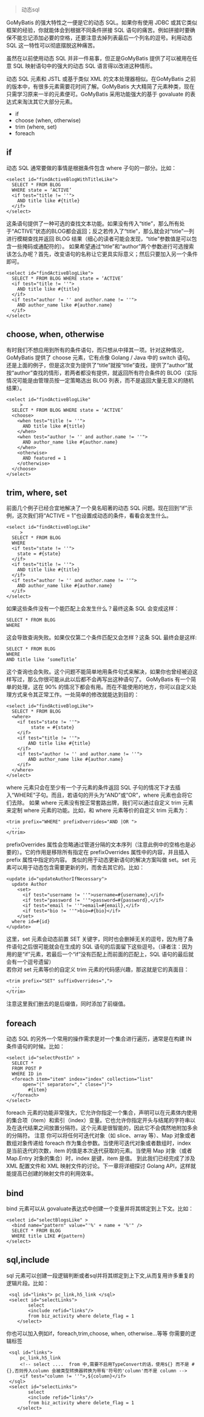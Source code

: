 > 动态sql

GoMyBatis 的强大特性之一便是它的动态 SQL。如果你有使用 JDBC 或其它类似框架的经验，你就能体会到根据不同条件拼接 SQL 语句的痛苦。例如拼接时要确保不能忘记添加必要的空格，还要注意去掉列表最后一个列名的逗号。利用动态 SQL 这一特性可以彻底摆脱这种痛苦。

     
虽然在以前使用动态 SQL 并非一件易事，但正是GoMyBatis 提供了可以被用在任意 SQL 映射语句中的强大的动态 SQL 语言得以改进这种情形。

     
动态 SQL 元素和 JSTL 或基于类似 XML 的文本处理器相似。在GoMyBatis 之前的版本中，有很多元素需要花时间了解。GoMyBatis 大大精简了元素种类，现在只需学习原来一半的元素便可。GoMyBatis 采用功能强大的基于 govaluate 的表达式来淘汰其它大部分元素。

* if
* choose (when, otherwise)
* trim (where, set)
* foreach

## if
动态 SQL 通常要做的事情是根据条件包含 where 子句的一部分。比如：
```
<select id="findActiveBlogWithTitleLike">
  SELECT * FROM BLOG 
  WHERE state = ‘ACTIVE’ 
  <if test="title != ''">
    AND title like #{title}
  </if>
</select>
```
这条语句提供了一种可选的查找文本功能。如果没有传入“title”，那么所有处于“ACTIVE”状态的BLOG都会返回；反之若传入了“title”，那么就会对“title”一列进行模糊查找并返回 BLOG 结果（细心的读者可能会发现，“title”参数值是可以包含一些掩码或通配符的）。
如果希望通过“title”和“author”两个参数进行可选搜索该怎么办呢？首先，改变语句的名称让它更具实际意义；然后只要加入另一个条件即可。
```
<select id="findActiveBlogLike">
  SELECT * FROM BLOG WHERE state = ‘ACTIVE’ 
  <if test="title != ''">
    AND title like #{title}
  </if>
  <if test="author != '' and author.name != ''">
    AND author_name like #{author.name}
  </if>
</select>
```
## choose, when, otherwise 
有时我们不想应用到所有的条件语句，而只想从中择其一项。针对这种情况，GoMyBatis 提供了 choose 元素，它有点像 Golang / Java 中的 switch 语句。
还是上面的例子，但是这次变为提供了“title”就按“title”查找，提供了“author”就按“author”查找的情形，若两者都没有提供，就返回所有符合条件的 BLOG（实际情况可能是由管理员按一定策略选出 BLOG 列表，而不是返回大量无意义的随机结果）。
```
<select id="findActiveBlogLike"
     >
  SELECT * FROM BLOG WHERE state = ‘ACTIVE’
  <choose>
    <when test="title != ''">
      AND title like #{title}
    </when>
    <when test="author != '' and author.name != ''">
      AND author_name like #{author.name}
    </when>
    <otherwise>
      AND featured = 1
    </otherwise>
  </choose>
</select>
```
## trim, where, set
前面几个例子已经合宜地解决了一个臭名昭著的动态 SQL 问题。现在回到“if”示例，这次我们将“ACTIVE = 1”也设置成动态的条件，看看会发生什么。
```
<select id="findActiveBlogLike"
     >
  SELECT * FROM BLOG 
  WHERE 
  <if test="state != ''">
    state = #{state}
  </if> 
  <if test="title != ''">
    AND title like #{title}
  </if>
  <if test="author != '' and author.name != ''">
    AND author_name like #{author.name}
  </if>
</select>
```
如果这些条件没有一个能匹配上会发生什么？最终这条 SQL 会变成这样：
```
SELECT * FROM BLOG
WHERE
```
这会导致查询失败。如果仅仅第二个条件匹配又会怎样？这条 SQL 最终会是这样:
```
SELECT * FROM BLOG
WHERE 
AND title like ‘someTitle’
```
这个查询也会失败。这个问题不能简单地用条件句式来解决，如果你也曾经被迫这样写过，那么你很可能从此以后都不会再写出这种语句了。
GoMyBatis 有一个简单的处理，这在 90% 的情况下都会有用。而在不能使用的地方，你可以自定义处理方式来令其正常工作。一处简单的修改就能达到目的：
```
<select id="findActiveBlogLike">
  SELECT * FROM BLOG 
  <where> 
    <if test="state != ''">
         state = #{state}
    </if> 
    <if test="title != ''">
        AND title like #{title}
    </if>
    <if test="author != '' and author.name != ''">
        AND author_name like #{author.name}
    </if>
  </where>
</select>
```
where 元素只会在至少有一个子元素的条件返回 SQL 子句的情况下才去插入“WHERE”子句。而且，若语句的开头为“AND”或“OR”，where 元素也会将它们去除。
如果 where 元素没有按正常套路出牌，我们可以通过自定义 trim 元素来定制 where 元素的功能。比如，和 where 元素等价的自定义 trim 元素为：
```
<trim prefix="WHERE" prefixOverrides="AND |OR ">
  ... 
</trim>
```
prefixOverrides 属性会忽略通过管道分隔的文本序列（注意此例中的空格也是必要的）。它的作用是移除所有指定在 prefixOverrides 属性中的内容，并且插入 prefix 属性中指定的内容。
类似的用于动态更新语句的解决方案叫做 set。set 元素可以用于动态包含需要更新的列，而舍去其它的。比如：
```
<update id="updateAuthorIfNecessary">
  update Author
    <set>
      <if test="username != ''">username=#{username},</if>
      <if test="password != ''">password=#{password},</if>
      <if test="email != ''">email=#{email},</if>
      <if test="bio != ''">bio=#{bio}</if>
    </set>
  where id=#{id}
</update>
```
这里，set 元素会动态前置 SET 关键字，同时也会删掉无关的逗号，因为用了条件语句之后很可能就会在生成的 SQL 语句的后面留下这些逗号。（译者注：因为用的是“if”元素，若最后一个“if”没有匹配上而前面的匹配上，SQL 语句的最后就会有一个逗号遗留）  
若你对 set 元素等价的自定义 trim 元素的代码感兴趣，那这就是它的真面目：
```
<trim prefix="SET" suffixOverrides=",">
  ...
</trim>
```
注意这里我们删去的是后缀值，同时添加了前缀值。
## foreach
动态 SQL 的另外一个常用的操作需求是对一个集合进行遍历，通常是在构建 IN 条件语句的时候。比如：
```
<select id="selectPostIn" >
  SELECT *
  FROM POST P
  WHERE ID in
  <foreach item="item" index="index" collection="list"
      open="(" separator="," close=")">
        #{item}
  </foreach>
</select>
```
foreach 元素的功能非常强大，它允许你指定一个集合，声明可以在元素体内使用的集合项（item）和索引（index）变量。它也允许你指定开头与结尾的字符串以及在迭代结果之间放置分隔符。这个元素是很智能的，因此它不会偶然地附加多余的分隔符。
注意 你可以将任何可迭代对象（如 slice、array 等）、Map 对象或者数组对象传递给 foreach 作为集合参数。当使用可迭代对象或者数组时，index 是当前迭代的次数，item 的值是本次迭代获取的元素。当使用 Map 对象（或者 Map.Entry 对象的集合）时，index 是键，item 是值。
到此我们已经完成了涉及 XML 配置文件和 XML 映射文件的讨论。下一章将详细探讨 Golang API，这样就能提高已创建的映射文件的利用效率。
## bind
bind 元素可以从 govaluate表达式中创建一个变量并将其绑定到上下文。比如：
```
<select id="selectBlogsLike" >
  <bind name="pattern" value="'%' + name + '%'" />
  SELECT * FROM BLOG
  WHERE title LIKE #{pattern}
</select>
```
## sql,include
sql 元素可以创建一段逻辑判断或者sql并将其绑定到上下文,从而复用许多重复的逻辑片段。比如：
```
 <sql id="links"> pc_link,h5_link </sql>
 <select id="selectLinks">
        select
        <include refid="links"/>
        from biz_activity where delete_flag = 1
    </select>
```
你也可以加入例如if，foreach,trim,choose, when, otherwise...等等 你需要的逻辑标签
```
 <sql id="links">
     pc_link,h5_link
     <!-- select ....  from 中,需要不启用TypeConvert的话，使用${} 而不是 #{},否则传入column 会被类型转换器转换为带有'符号的'column'而不是 column -->
     <if test="column != ''">,${column}</if>
 </sql>
 <select id="selectLinks">
        select
        <include refid="links"/>
        from biz_activity where delete_flag = 1
    </select>
```